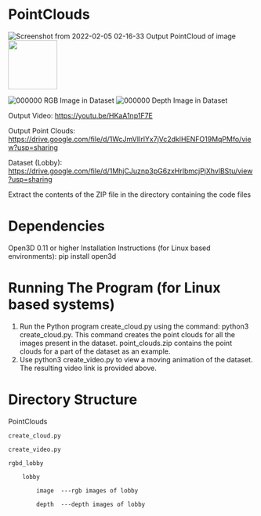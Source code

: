 # PointClouds

![Screenshot from 2022-02-05 02-16-33](https://user-images.githubusercontent.com/43683201/152600891-ede55102-7e5a-49e1-8eb9-aa2004971d79.png)
Output PointCloud of image
<img src='https://user-images.githubusercontent.com/43683201/152600891-ede55102-7e5a-49e1-8eb9-aa2004971d79.png' width=100 height=100>


![000000](https://user-images.githubusercontent.com/43683201/152600425-6e43d7bc-54de-495e-b58e-a33d20714d9e.jpg)
RGB Image in Dataset
![000000](https://user-images.githubusercontent.com/43683201/152600524-368462d2-6a98-4e5d-95b0-81f2c00a13a0.png)
Depth Image in Dataset


Output Video: https://youtu.be/HKaA1np1F7E

Output Point Clouds: https://drive.google.com/file/d/1WcJmVIIrlYx7jVc2dklHENFO19MqPMfo/view?usp=sharing

Dataset (Lobby): https://drive.google.com/file/d/1MhjCJuznp3pG6zxHrIbmcjPjXhvlBStu/view?usp=sharing

Extract the contents of the ZIP file in the directory containing the code files

# Dependencies
Open3D 0.11 or higher
Installation Instructions (for Linux based environments): pip install open3d

# Running The Program (for Linux based systems)

1. Run the Python program create_cloud.py using the command: python3 create_cloud.py. This command creates the point clouds for all the images present in the dataset. point_clouds.zip contains the point clouds for a part of the dataset as an example.
2. Use python3 create_video.py to view a moving animation of the dataset. The resulting video link is provided above.

# Directory Structure

PointClouds

    create_cloud.py
    
    create_video.py
    
    rgbd_lobby
    
        lobby
        
            image  ---rgb images of lobby
            
            depth  ---depth images of lobby
